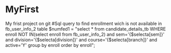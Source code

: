 # MyFirst
My frist project on git
#Sql query to find enrollment wich is not available in fb_user_info_2 table
 $numfed1   =  "select * from candidate_details_tb WHERE enroll NOT IN(select enroll from fb_user_info_2) and sem='{$selecta[sem]}' and 
		division='{$selecta[division]}' and course='{$selecta[branch]}' and active='Y' group by enroll order by enroll";
